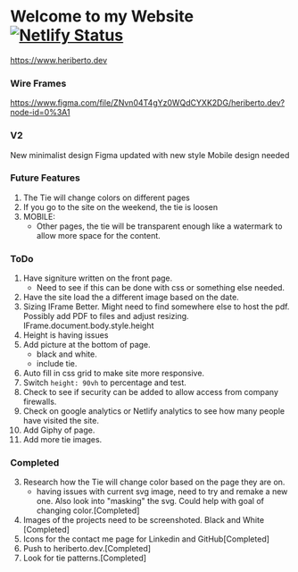 # Welcome to my Website [![Netlify Status](https://api.netlify.com/api/v1/badges/b7bc2d70-8741-4c3f-bded-7f526b767df2/deploy-status)](https://app.netlify.com/sites/adoring-goldstine-e5092b/deploys)

https://www.heriberto.dev


### Wire Frames
https://www.figma.com/file/ZNvn04T4gYz0WQdCYXK2DG/heriberto.dev?node-id=0%3A1

### V2
New minimalist design
Figma updated with new style
Mobile design needed

### Future Features
1. The Tie will change colors on different pages
2. If you go to the site on the weekend, the tie is loosen
3. MOBILE: 
    - Other pages, the tie will be transparent enough like a watermark to allow more space for the content.

### ToDo
1. Have signiture written on the front page. 
    - Need to see if this can be done with css or something else needed.
2. Have the site load the a different image based on the date.
8. Sizing IFrame Better. Might need to find somewhere else to host the pdf. Possibly add PDF to files and adjust resizing. IFrame.document.body.style.height
9. Height is having issues
10. Add picture at the bottom of page.
    - black and white.
    - include tie.
11. Auto fill in css grid to make site more responsive.
12. Switch `height: 90vh` to percentage and test.
13. Check to see if security can be added to allow access from company firewalls.
14. Check on google analytics or Netlify analytics to see how many people have visited the site.
15. Add Giphy of page.
16. Add more tie images.

### Completed
3. Research how the Tie will change color based on the page they are on. 
    - having issues with current  svg image, need to try and remake a new one. Also look into "masking" the svg. Could help with goal of changing color.[Completed]
4. Images of the projects need to be screenshoted. Black and White [Completed]
5. Icons for the contact me page for Linkedin and GitHub[Completed]
6. Push to heriberto.dev.[Completed]
7. Look for tie patterns.[Completed]
